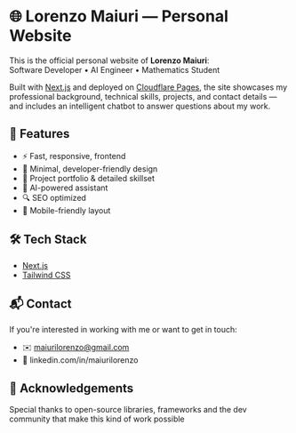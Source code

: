 # 🌐 Lorenzo Maiuri — Personal Website

This is the official personal website of **Lorenzo Maiuri**:  
Software Developer • AI Engineer • Mathematics Student

Built with [Next.js](https://nextjs.org/) and deployed on [Cloudflare Pages](https://pages.cloudflare.com/), the site showcases my professional background, technical skills, projects, and contact details — and includes an intelligent chatbot to answer questions about my work.

## 🚀 Features

- ⚡ Fast, responsive, frontend
- 🎨 Minimal, developer-friendly design
- 📄 Project portfolio & detailed skillset
- 💬 AI-powered assistant
- 🔍 SEO optimized
- 📱 Mobile-friendly layout

## 🛠 Tech Stack

- [Next.js](https://nextjs.org/)
- [Tailwind CSS](https://tailwindcss.com/)


## 📬 Contact

If you're interested in working with me or want to get in touch:

- ✉️ maiurilorenzo@gmail.com
- 🔗 linkedin.com/in/maiurilorenzo

## 🙏 Acknowledgements

Special thanks to open-source libraries, frameworks and the dev community that make this kind of work possible

